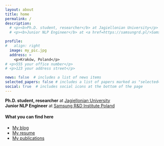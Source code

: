```yaml
---
layout: about
title: home
permalink: /
description:
  # <p><b>Ph.D. student, researcher</b> at Jagiellonian University</p>
  # <p><b>Junior NLP Engineer</b> at <a href=https://samsungrd.pl/>Samsung`</a></p> 

profile:
#   align: right
  image: my_pic.jpg
  address: >
    <p>Kraków, Poland</p>
# <p>555 your office number</p>
# <p>123 your address street</p>

news: false  # includes a list of news items
selected_papers: false # includes a list of papers marked as "selected={true}"
social: true  # includes social icons at the bottom of the page
---
```

**Ph.D. student, researcher** at [Jagiellonian University](https://fais.uj.edu.pl/en_GB/the-institute-of-physics)  
**Junior NLP Engineer** at [Samsung R&D Institute Poland](https://samsungrd.pl) 

#### What you can find here

* [My blog](/blog/)
* [My resume](/CV/)
* [My publications](/publications/)

<!-- 
Write your biography here. Tell the world about yourself. Link to your favorite [subreddit](http://reddit.com){:target="\_blank"}. You can put a picture in, too. The code is already in, just name your picture `prof_pic.jpg` and put it in the `img/` folder.

Put your address / P.O. box / other info right below your picture. You can also disable any these elements by editing `profile` property of the YAML header of your `_pages/about.md`. Edit `_bibliography/papers.bib` and Jekyll will render your [publications page](/al-folio/publications/) automatically.

Link to your social media connections, too. This theme is set up to use [Font Awesome icons](http://fortawesome.github.io/Font-Awesome/){:target="\_blank"} and [Academicons](https://jpswalsh.github.io/academicons/){:target="\_blank"}, like the ones below. Add your Facebook, Twitter, LinkedIn, Google Scholar, or just disable all of them. -->
